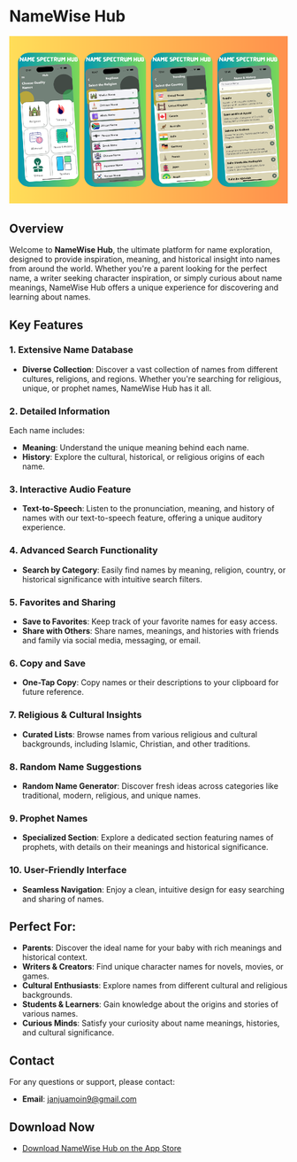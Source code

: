 
# NameWise Hub

![App Screenshot](https://github.com/MoinJanjua/NameWise-Hub/blob/main/Untitled%20design.png)

## Overview
Welcome to **NameWise Hub**, the ultimate platform for name exploration, designed to provide inspiration, meaning, and historical insight into names from around the world. Whether you're a parent looking for the perfect name, a writer seeking character inspiration, or simply curious about name meanings, NameWise Hub offers a unique experience for discovering and learning about names.

## Key Features

### 1. Extensive Name Database
- **Diverse Collection**: Discover a vast collection of names from different cultures, religions, and regions. Whether you're searching for religious, unique, or prophet names, NameWise Hub has it all.

### 2. Detailed Information
Each name includes:
- **Meaning**: Understand the unique meaning behind each name.
- **History**: Explore the cultural, historical, or religious origins of each name.

### 3. Interactive Audio Feature
- **Text-to-Speech**: Listen to the pronunciation, meaning, and history of names with our text-to-speech feature, offering a unique auditory experience.

### 4. Advanced Search Functionality
- **Search by Category**: Easily find names by meaning, religion, country, or historical significance with intuitive search filters.

### 5. Favorites and Sharing
- **Save to Favorites**: Keep track of your favorite names for easy access.
- **Share with Others**: Share names, meanings, and histories with friends and family via social media, messaging, or email.

### 6. Copy and Save
- **One-Tap Copy**: Copy names or their descriptions to your clipboard for future reference.

### 7. Religious & Cultural Insights
- **Curated Lists**: Browse names from various religious and cultural backgrounds, including Islamic, Christian, and other traditions.

### 8. Random Name Suggestions
- **Random Name Generator**: Discover fresh ideas across categories like traditional, modern, religious, and unique names.

### 9. Prophet Names
- **Specialized Section**: Explore a dedicated section featuring names of prophets, with details on their meanings and historical significance.

### 10. User-Friendly Interface
- **Seamless Navigation**: Enjoy a clean, intuitive design for easy searching and sharing of names.

## Perfect For:
- **Parents**: Discover the ideal name for your baby with rich meanings and historical context.
- **Writers & Creators**: Find unique character names for novels, movies, or games.
- **Cultural Enthusiasts**: Explore names from different cultural and religious backgrounds.
- **Students & Learners**: Gain knowledge about the origins and stories of various names.
- **Curious Minds**: Satisfy your curiosity about name meanings, histories, and cultural significance.

## Contact
For any questions or support, please contact:
- **Email**: [janjuamoin9@gmail.com](mailto:janjuamoin9@gmail.com)

## Download Now
- [Download NameWise Hub on the App Store](https://apps.apple.com/us/app/namewise-hub/id6737915525)
